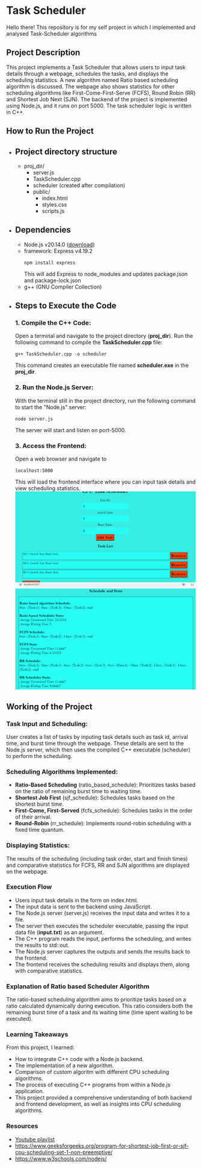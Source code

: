 # Task Scheduler
Hello there! This repository is for my self project in which I implemented and analysed Task-Scheduler algorithms
## Project Description
This project implements a Task Scheduler that allows users to input task details through a webpage, schedules the tasks, and displays the scheduling statistics.
A new algorithm named Ratio based scheduling algorithm is discussed.
The webpage also shows statistics for other scheduling algorithms like First-Come-First-Serve (FCFS), Round Robin (RR) and Shortest Job Next (SJN). The backend of the project is implemented using Node.js, and it runs on port 5000. The task scheduler logic is written in C++.

## How to Run the Project
- ## Project directory structure
  - proj_dir/
    - server.js
    - TaskScheduler.cpp
    - scheduler (created after compilation)
    - public/
        - index.html
        - styles.css
        - scripts.js
- ## Dependencies
  - Node.js v20.14.0 ([download](https://nodejs.org/en))
  - framework: Express v4.19.2
    ```console
    npm install express
    ```
    This will add Express to node_modules and updates package.json and package-lock.json
  - g++ (GNU Compiler Collection)
- ## Steps to Execute the Code
  ### 1. Compile the C++ Code:
  Open a terminal and navigate to the project directory (**proj_dir**). Run the following command to compile the **TaskScheduler.cpp** file:
  ```console
  g++ TaskScheduler.cpp -o scheduler
  ```
  This command creates an executable file named **scheduler.exe** in the **proj_dir**.

  ### 2. Run the Node.js Server:
  With the terminal still in the project directory, run the following command to start the "Node.js" server:
  ```console
  node server.js
  ```
  The server will start and listen on port-5000.

  ### 3. Access the Frontend:
  Open a web browser and navigate to
  ```arduino
  localhost:5000
  ```
  This will load the frontend interface where you can input task details and view scheduling statistics. 
![img1](images/webpageScreenshot1.png)
![img2](images/webpageScreenshot2.png)
## Working of the Project

  ### Task Input and Scheduling:
  User creates a list of tasks by inputing task details such as task id, arrival time, and burst time through the webpage. These details are sent to the Node.js server, which then uses the compiled C++ executable (scheduler) to perform the scheduling.

  ### Scheduling Algorithms Implemented:
  - **Ratio-Based Scheduling** (ratio_based_schedule): Prioritizes tasks based on the ratio of remaining burst time to waiting time.
  - **Shortest Job First** (sjf_schedule): Schedules tasks based on the shortest burst time.
  - **First-Come, First-Served** (fcfs_schedule): Schedules tasks in the order of their arrival.
  - **Round-Robin** (rr_schedule): Implements round-robin scheduling with a fixed time quantum.
  ### Displaying Statistics:
  The results of the scheduling (including task order, start and finish times) and comparative statistics for FCFS, RR and SJN algorithms are displayed on the webpage.

  ### Execution Flow
  - Users input task details in the form on index.html.
  - The input data is sent to the backend using JavaScript.
  - The Node.js server (server.js) receives the input data and writes it to a file.
  - The server then executes the scheduler executable, passing the input data file (**input.txt**) as an argument.
  - The C++ program reads the input, performs the scheduling, and writes the results to std::out.
  - The Node.js server captures the outputs and sends the results back to the frontend.
  - The frontend receives the scheduling results and displays them, along with comparative statistics.

### Explanation of Ratio based Scheduler Algorithm
The ratio-based scheduling algorithm aims to prioritize tasks based on a ratio calculated dynamically during execution. This ratio considers both the remaining burst time of a task and its waiting time (time spent waiting to be executed).
### Learning Takeaways
From this project, I learned:
  - How to integrate C++ code with a Node.js backend.
  - The implementation of a new algorithm.
  - Comparison of custom algoritm with different CPU scheduling algorithms.
  - The process of executing C++ programs from within a Node.js application.
  - This project provided a comprehensive understanding of both backend and frontend development, as well as insights into CPU scheduling algorithms.
### Resources
  - [Youtube playlist](https://www.youtube.com/playlist?list=PLBlnK6fEyqRitWSE_AyyySWfhRgyA-rHk)
  - https://www.geeksforgeeks.org/program-for-shortest-job-first-or-sjf-cpu-scheduling-set-1-non-preemptive/
  - https://www.w3schools.com/nodejs/
